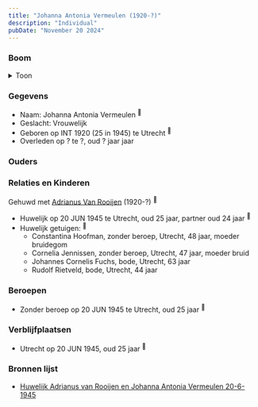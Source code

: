```yaml
---
title: "Johanna Antonia Vermeulen (1920-?)"
description: "Individual"
pubDate: "November 20 2024"
---
```


### Boom
<details><summary>Toon</summary>

![test](https://www.plantuml.com/plantuml/svg/bT9VQy8m403mztoAGn-sFGZHJZUb-6zOq0UHJNsLjBdPpFGYIOeKyRklshBvDDZRSSdT_IvaxBomFiyqSmT5Hs551h583djhSf9lHXiBtWfovH6IPwcI28coYSOgnkpe2yWmYz6wAkKyMZI-E2AxwvfeuHoS6G1CZPLerwbA3eJEXM4c50s74B0BOm-mkeroZ5KbZOL91P602Nb3Ii0MROQvHcg0S33dlFtAuQT9CvhEWbbGJZf_AjJo0k4W5d6nYutt6WT3c2_NqEvtE3nskg2eZ9-xJx3n5fFKtrMvGwxrJf3S9TOu5viIMvQFO7HrrhY9j4fGxc0h2DwDKLzthfS-G7CMHDre-eUdquEFsQeY_LDH8yB12QLKjBzsux3OB6zBtHmHvxp7eQdLFlK5QcrEfUN2wdThjUeRh0R_9jWOIPPVuni0)
</details>

### Gegevens
- Naam: Johanna Antonia Vermeulen <sup><a href="../s00301/" style="text-decoration:none" title="Huwelijk Adrianus van Rooijen en Johanna Antonia Vermeulen 20-6-1945">:link:</a></sup>
- Geslacht: Vrouwelijk
- Geboren op INT 1920 (25 in 1945) te Utrecht <sup><a href="../s00301/" style="text-decoration:none" title="Huwelijk Adrianus van Rooijen en Johanna Antonia Vermeulen 20-6-1945">:link:</a></sup>
- Overleden op ? te ?, oud ? jaar jaar 

### Ouders

### Relaties en Kinderen

Gehuwd met [Adrianus Van Rooijen](../i00179/) (1920-?) <sup><a href="../s00301/" style="text-decoration:none" title="Huwelijk Adrianus van Rooijen en Johanna Antonia Vermeulen 20-6-1945">:link:</a></sup>
- Huwelijk op 20 JUN 1945 te Utrecht, oud 25 jaar, partner oud 24 jaar <sup><a href="../s00301/" style="text-decoration:none" title="Huwelijk Adrianus van Rooijen en Johanna Antonia Vermeulen 20-6-1945">:link:</a></sup>
- Huwelijk getuigen:  <sup><a href="../s00301/" style="text-decoration:none" title="Huwelijk Adrianus van Rooijen en Johanna Antonia Vermeulen 20-6-1945">:link:</a></sup>
  - Constantina Hoofman, zonder beroep, Utrecht, 48 jaar, moeder bruidegom
  - Cornelia Jennissen, zonder beroep, Utrecht, 47 jaar, moeder bruid
  - Johannes Cornelis Fuchs, bode, Utrecht, 63 jaar
  - Rudolf Rietveld, bode, Utrecht, 44 jaar

### Beroepen
- Zonder beroep op 20 JUN 1945 te Utrecht, oud 25 jaar <sup><a href="../s00301/" style="text-decoration:none" title="Huwelijk Adrianus van Rooijen en Johanna Antonia Vermeulen 20-6-1945">:link:</a></sup>

### Verblijfplaatsen
- Utrecht  op 20 JUN 1945, oud 25 jaar  <sup><a href="../s00301/" style="text-decoration:none" title="Huwelijk Adrianus van Rooijen en Johanna Antonia Vermeulen 20-6-1945">:link:</a></sup>

### Bronnen lijst
- [Huwelijk Adrianus van Rooijen en Johanna Antonia Vermeulen 20-6-1945](../s00301/)